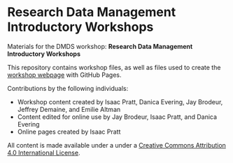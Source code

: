 # Research Data Management Introductory Workshops
Materials for the DMDS workshop: **Research Data Management Introductory Workshops**  

This repository contains workshop files, as well as files used to create the [workshop webpage](https://scds.github.io/intro-rdm) with GitHub Pages.


Contributions by the following individuals:
- Workshop content created by Isaac Pratt, Danica Evering, Jay Brodeur, Jeffrey Demaine, and Emilie Altman
- Content edited for online use by Jay Brodeur, Isaac Pratt, and Danica Evering
- Online pages created by Isaac Pratt


All content is made available under a under a [Creative Commons Attribution 4.0 International License](https://creativecommons.org/licenses/by/4.0/). 
